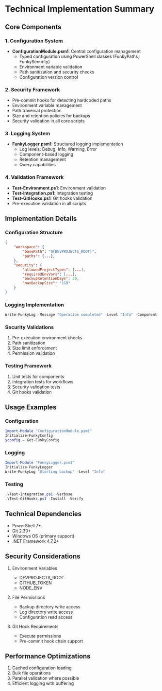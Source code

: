 # Technical Implementation Summary

## Core Components

### 1. Configuration System
- **ConfigurationModule.psm1**: Central configuration management
  - Typed configuration using PowerShell classes (FunkyPaths, FunkySecurity)
  - Environment variable validation
  - Path sanitization and security checks
  - Configuration version control

### 2. Security Framework
- Pre-commit hooks for detecting hardcoded paths
- Environment variable management
- Path traversal protection
- Size and retention policies for backups
- Security validation in all core scripts

### 3. Logging System
- **FunkyLogger.psm1**: Structured logging implementation
  - Log levels: Debug, Info, Warning, Error
  - Component-based logging
  - Retention management
  - Query capabilities

### 4. Validation Framework
- **Test-Environment.ps1**: Environment validation
- **Test-Integration.ps1**: Integration testing
- **Test-GitHooks.ps1**: Git hooks validation
- Pre-execution validation in all scripts

## Implementation Details

### Configuration Structure
```json
{
    "workspace": {
        "basePath": "${DEVPROJECTS_ROOT}",
        "paths": {...},
    },
    "security": {
        "allowedProjectTypes": [...],
        "requiredEnvVars": [...],
        "backupRetentionDays": 30,
        "maxBackupSize": "1GB"
    }
}
```

### Logging Implementation
```powershell
Write-FunkyLog -Message "Operation completed" -Level "Info" -Component "BackupSystem"
```

### Security Validations
1. Pre-execution environment checks
2. Path sanitization
3. Size limit enforcement
4. Permission validation

### Testing Framework
1. Unit tests for components
2. Integration tests for workflows
3. Security validation tests
4. Git hooks validation

## Usage Examples

### Configuration
```powershell
Import-Module "ConfigurationModule.psm1"
Initialize-FunkyConfig
$config = Get-FunkyConfig
```

### Logging
```powershell
Import-Module "FunkyLogger.psm1"
Initialize-FunkyLogger
Write-FunkyLog "Starting backup" -Level "Info"
```

### Testing
```powershell
.\Test-Integration.ps1 -Verbose
.\Test-GitHooks.ps1 -Install -Verify
```

## Technical Dependencies

- PowerShell 7+
- Git 2.30+
- Windows OS (primary support)
- .NET Framework 4.7.2+

## Security Considerations

1. Environment Variables
   - DEVPROJECTS_ROOT
   - GITHUB_TOKEN
   - NODE_ENV

2. File Permissions
   - Backup directory write access
   - Log directory write access
   - Configuration read access

3. Git Hook Requirements
   - Execute permissions
   - Pre-commit hook chain support

## Performance Optimizations

1. Cached configuration loading
2. Bulk file operations
3. Parallel validation where possible
4. Efficient logging with buffering
